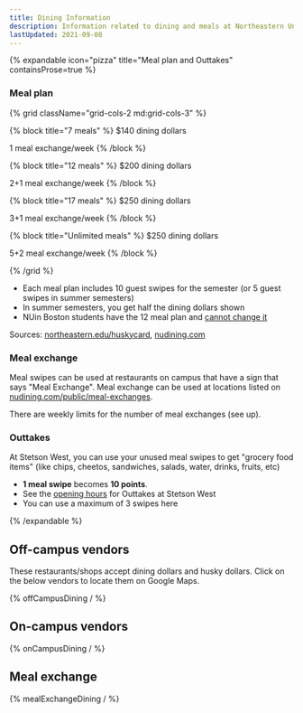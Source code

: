 ```yaml
---
title: Dining Information
description: Information related to dining and meals at Northeastern University including meal plans, restaurants, and meal exchange
lastUpdated: 2021-09-08
---
```


{% expandable icon="pizza" title="Meal plan and Outtakes" containsProse=true %}

### Meal plan

{% grid className="grid-cols-2 md:grid-cols-3" %}

{% block title="7 meals" %}
$140 dining dollars

1 meal exchange/week
{% /block %}

{% block title="12 meals" %}
$200 dining dollars

2+1 meal exchange/week
{% /block %}

{% block title="17 meals" %}
$250 dining dollars

3+1 meal exchange/week
{% /block %}

{% block title="Unlimited meals" %}
$250 dining dollars

5+2 meal exchange/week
{% /block %}

{% /grid %}

- Each meal plan includes 10 guest swipes for the semester (or 5 guest swipes in summer semesters)
- In summer semesters, you get half the dining dollars shown
- NUin Boston students have the 12 meal plan and [cannot change it](https://nuin.northeastern.edu/destinations/boston/housing/)

Sources: [northeastern.edu/huskycard](https://www.northeastern.edu/huskycard/meal-plans/traditional-meal-plan/), [nudining.com](https://nudining.com/public/meal-plans)

### Meal exchange

Meal swipes can be used at restaurants on campus that have a sign that says "Meal Exchange". Meal exchange can be used at locations listed on [nudining.com/public/meal-exchanges](https://nudining.com/public/meal-exchanges).

There are weekly limits for the number of meal exchanges (see up).

### Outtakes

At Stetson West, you can use your unused meal swipes to get "grocery food items" (like chips, cheetos, sandwiches, salads, water, drinks, fruits, etc)

- **1 meal swipe** becomes **10 points**.
- See the [opening hours](https://nudining.com/public/hours) for Outtakes at Stetson West
- You can use a maximum of 3 swipes here

{% /expandable %}

## Off-campus vendors

These restaurants/shops accept dining dollars and husky dollars. Click on the below vendors to locate them on Google Maps.

{% offCampusDining / %}

## On-campus vendors

{% onCampusDining / %}

## Meal exchange

{% mealExchangeDining / %}
